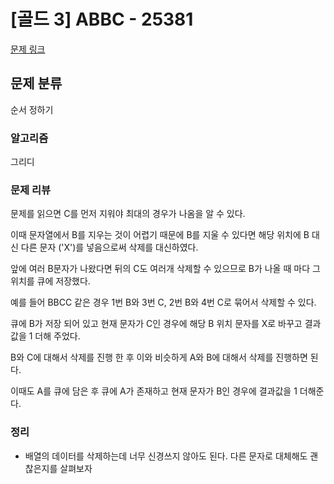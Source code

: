 # [골드 3] ABBC - 25381
[문제 링크](https://www.acmicpc.net/problem/25381)

## 문제 분류
순서 정하기 

### 알고리즘
그리디

### 문제 리뷰
<p>문제를 읽으면 C를 먼저 지워야 최대의 경우가 나옴을 알 수 있다.</p>
<p>이때 문자열에서 B를 지우는 것이 어렵기 때문에 B를 지울 수 있다면 해당 위치에 B 대신 다른 문자 ('X')를 넣음으로써 삭제를 대신하였다.</p> 
<p>앞에 여러 B문자가 나왔다면 뒤의 C도 여러개 삭제할 수 있으므로 B가 나올 때 마다 그 위치를 큐에 저장했다.</p>
<p>예를 들어 BBCC 같은 경우 1번 B와 3번 C, 2번 B와 4번 C로 묶어서 삭제할 수 있다.</p>
<p>큐에 B가 저장 되어 있고 현재 문자가 C인 경우에 해당 B 위치 문자를 X로 바꾸고 결과값을 1 더해 주었다.</p>
<p>B와 C에 대해서 삭제를 진행 한 후 이와 비슷하게 A와 B에 대해서 삭제를 진행하면 된다.</p>
<p>이때도 A를 큐에 담은 후 큐에 A가 존재하고 현재 문자가 B인 경우에 결과값을 1 더해준다.</p>

### 정리
+ 배열의 데이터를 삭제하는데 너무 신경쓰지 않아도 된다. 다른 문자로 대체해도 괜찮은지를 살펴보자